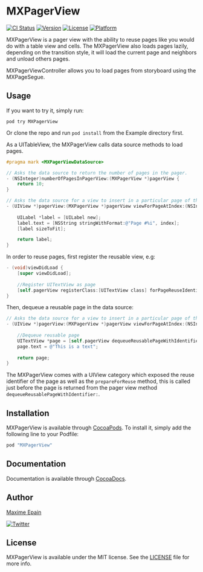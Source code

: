 # MXPagerView

[![CI Status](http://img.shields.io/travis/maxep/MXPagerView.svg?style=flat)](https://travis-ci.org/maxep/MXPagerView)
[![Version](https://img.shields.io/cocoapods/v/MXPagerView.svg?style=flat)](http://cocoapods.org/pods/MXPagerView)
[![License](https://img.shields.io/cocoapods/l/MXPagerView.svg?style=flat)](http://cocoapods.org/pods/MXPagerView)
[![Platform](https://img.shields.io/cocoapods/p/MXPagerView.svg?style=flat)](http://cocoapods.org/pods/MXPagerView)

MXPagerView is a pager view with the ability to reuse pages like you would do with a table view and cells. The MXPagerView also loads pages lazily, depending on the transition style, it will load the current page and neighbors and unload others pages.

MXPagerViewController allows you to load pages from storyboard using the MXPageSegue.

## Usage

If you want to try it, simply run:

```
pod try MXPagerView
```

Or clone the repo and run `pod install` from the Example directory first. 

As a UITableView, the MXPagerView calls data source methods to load pages. 

```objective-c
#pragma mark <MXPagerViewDataSource>

// Asks the data source to return the number of pages in the pager.
- (NSInteger)numberOfPagesInPagerView:(MXPagerView *)pagerView {
    return 10;
}

// Asks the data source for a view to insert in a particular page of the pager.
- (UIView *)pagerView:(MXPagerView *)pagerView viewForPageAtIndex:(NSInteger)index {
    
    UILabel *label = [UILabel new];
    label.text = [NSString stringWithFormat:@"Page #%i", index];
    [label sizeToFit];

    return label;
}
```

In order to reuse pages, first register the reusable view, e.g:

```objective-c
- (void)viewDidLoad {
    [super viewDidLoad];
    
    //Register UITextView as page
    [self.pagerView registerClass:[UITextView class] forPageReuseIdentifier:@"TextPage"];
}
```

Then, dequeue a reusable page in the data source:

```objective-c
// Asks the data source for a view to insert in a particular page of the pager.
- (UIView *)pagerView:(MXPagerView *)pagerView viewForPageAtIndex:(NSInteger)index {
    
    //Dequeue reusable page
    UITextView *page = [self.pagerView dequeueReusablePageWithIdentifier:@"TextPage"];
    page.text = @"This is a text";
    
    return page;
}
```

The MXPagerView comes with a UIView category which exposed the reuse identifier of the page as well as the ```prepareForReuse``` method, this is called just before the page is returned from the pager view method ```dequeueReusablePageWithIdentifier:```.

## Installation

MXPagerView is available through [CocoaPods](http://cocoapods.org). To install
it, simply add the following line to your Podfile:

```ruby
pod "MXPagerView"
```

## Documentation

Documentation is available through [CocoaDocs](http://cocoadocs.org/docsets/MXPagerView/).

## Author

[Maxime Epain](http://maxep.github.io)

[![Twitter](https://img.shields.io/badge/twitter-%40MaximeEpain-blue.svg?style=flat)](https://twitter.com/MaximeEpain)

## License

MXPagerView is available under the MIT license. See the [LICENSE](LICENSE) file for more info.
